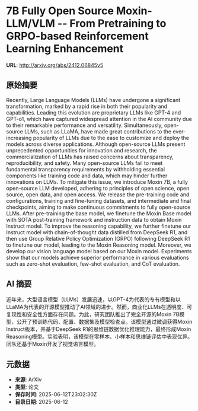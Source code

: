 # 7B Fully Open Source Moxin-LLM/VLM -- From Pretraining to GRPO-based Reinforcement Learning Enhancement

**URL**: http://arxiv.org/abs/2412.06845v5

## 原始摘要

Recently, Large Language Models (LLMs) have undergone a significant
transformation, marked by a rapid rise in both their popularity and
capabilities. Leading this evolution are proprietary LLMs like GPT-4 and
GPT-o1, which have captured widespread attention in the AI community due to
their remarkable performance and versatility. Simultaneously, open-source LLMs,
such as LLaMA, have made great contributions to the ever-increasing popularity
of LLMs due to the ease to customize and deploy the models across diverse
applications. Although open-source LLMs present unprecedented opportunities for
innovation and research, the commercialization of LLMs has raised concerns
about transparency, reproducibility, and safety. Many open-source LLMs fail to
meet fundamental transparency requirements by withholding essential components
like training code and data, which may hinder further innovations on LLMs. To
mitigate this issue, we introduce Moxin 7B, a fully open-source LLM developed,
adhering to principles of open science, open source, open data, and open
access. We release the pre-training code and configurations, training and
fine-tuning datasets, and intermediate and final checkpoints, aiming to make
continuous commitments to fully open-source LLMs. After pre-training the base
model, we finetune the Moxin Base model with SOTA post-training framework and
instruction data to obtain Moxin Instruct model. To improve the reasoning
capability, we further finetune our Instruct model with chain-of-thought data
distilled from DeepSeek R1, and then use Group Relative Policy Optimization
(GRPO) following DeepSeek R1 to finetune our model, leading to the Moxin
Reasoning model. Moreover, we develop our vision language model based on our
Moxin model. Experiments show that our models achieve superior performance in
various evaluations such as zero-shot evaluation, few-shot evaluation, and CoT
evaluation.


## AI 摘要

近年来，大型语言模型（LLMs）发展迅速，以GPT-4为代表的专有模型和以LLaMA为代表的开源模型推动了AI领域的进步。然而，商业化LLMs在透明度、可复现性和安全性方面存在问题。为此，研究团队推出了完全开源的Moxin 7B模型，公开了预训练代码、配置、数据集及模型检查点。该模型通过微调获得Moxin Instruct版本，并基于DeepSeek R1的思维链数据优化推理能力，最终形成Moxin Reasoning模型。实验表明，该模型在零样本、小样本和思维链评估中表现优异。团队还基于Moxin开发了视觉语言模型。

## 元数据

- **来源**: ArXiv
- **类型**: 论文
- **保存时间**: 2025-06-12T23:02:30Z
- **目录日期**: 2025-06-12
